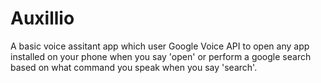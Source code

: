 # Auxillio

A basic voice assitant app which user Google Voice API to open any app installed on your phone when you say 'open' or perform a google search based on what command you speak when you say 'search'.
